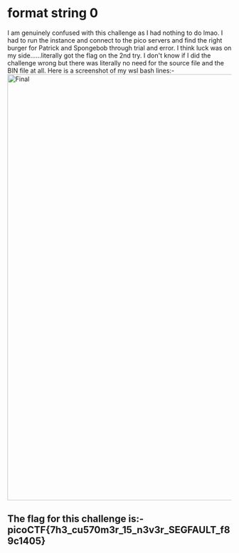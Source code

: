 # format string 0
I am genuinely confused with this challenge as I had nothing to do lmao. I had to run the instance and connect to the pico servers and find the right burger for Patrick and
Spongebob through trial and error. I think luck was on my side......literally got the flag on the 2nd try. I don't know if I did the challenge wrong but there was literally no
need for the source file and the BIN file at all. 
Here is a screenshot of my wsl bash lines:-
<img width="959" alt="Final " src="https://github.com/user-attachments/assets/4914b7e4-0798-478e-b5cf-00b50c13c763" />
## The flag for this challenge is:- picoCTF{7h3_cu570m3r_15_n3v3r_SEGFAULT_f89c1405}
